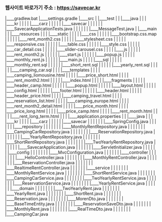  ### 웹사이트 바로가기 주소 : https://savecar.kr

|____gradlew.bat
|____settings.gradle
|____src
| |____test
| | |____java
| | | |____kr
| | | | |____carz
| | | | | |____savecar
| | | | | | |____SavecarApplicationTests.java
| | | | | | |____MessageTest.java
| |____main
| | |____resources
| | | |____static
| | | | |____css
| | | | | |____bootstrap.css.map
| | | | | |____rent_month2.css
| | | | | |____stylesheet.css
| | | | | |____responsive.css
| | | | | |____table.css
| | | | | |____style.css
| | | | | |____car_detail.css
| | | | | |____slider-carousel.css
| | | | |____js
| | | | | |____rent_month2.js
| | | | | |____start.js
| | | | | |____popup.js
| | | | | |____monthly_rent.js
| | | | | |____main.js
| | | | |____sql
| | | | | |____monthly_rent.sql
| | | | | |____short_rent.sql
| | | | | |____yearly_rent.sql
| | | | | |____camping_car.sql
| | | |____templates
| | | | |____camping_liomousine.html
| | | | |____price_short.html
| | | | |____rent_month2.html
| | | | |____index.html
| | | | |____fragments
| | | | | |____header_camp.html
| | | | | |____popup.html
| | | | | |____layout.html
| | | | | |____config.html
| | | | | |____footer.html
| | | | | |____header.html
| | | | | |____header_price.html
| | | | |____camping_travel.html
| | | | |____reservation_list.html
| | | | |____camping_europe.html
| | | | |____rent_month2_detail.html
| | | | |____price_month.html
| | | | |____price_long.html
| | | | |____price_camp.html
| | | | |____rent_month.html
| | | | |____rent_long_term.html
| | | |____application.properties
| | |____java
| | | |____kr
| | | | |____carz
| | | | | |____savecar
| | | | | | |____SpringConfig.java
| | | | | | |____repository
| | | | | | | |____MonthlyRentRepository.java
| | | | | | | |____CampingCarRepository.java
| | | | | | | |____ReservationRepository.java
| | | | | | | |____YearlyRentRepository.java
| | | | | | | |____ShortRentRepository.java
| | | | | | | |____TwoYearlyRentRepository.java
| | | | | | |____SavecarApplication.java
| | | | | | |____ServletInitializer.java
| | | | | | |____config
| | | | | | | |____MvcConfiguration.java
| | | | | | |____controller
| | | | | | | |____HelloController.java
| | | | | | | |____MonthlyRentController.java
| | | | | | | |____ReservationController.java
| | | | | | | |____RealtimeRentController.java
| | | | | | |____service
| | | | | | | |____MonthlyRentService.java
| | | | | | | |____ShortRentService.java
| | | | | | | |____CampingCarService.java
| | | | | | | |____TwoYearlyRentService.java
| | | | | | | |____ReservationService.java
| | | | | | | |____YearlyRentService.java
| | | | | | |____domain
| | | | | | | |____TwoYearlyRent.java
| | | | | | | |____YearlyRent.java
| | | | | | | |____ShortRent.java
| | | | | | | |____Reservation.java
| | | | | | | |____MorenDto.java
| | | | | | | |____BaseTimeEntity.java
| | | | | | | |____ReservationSaveDto.java
| | | | | | | |____MonthlyRent.java
| | | | | | | |____RealTimeDto.java
| | | | | | | |____CampingCar.java

